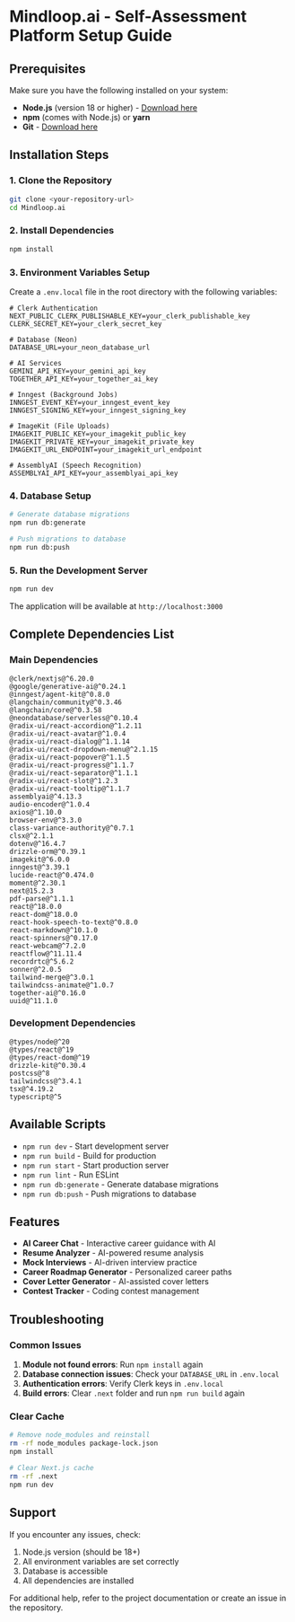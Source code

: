 # Mindloop.ai - Self-Assessment Platform Setup Guide

## Prerequisites

Make sure you have the following installed on your system:
- **Node.js** (version 18 or higher) - [Download here](https://nodejs.org/)
- **npm** (comes with Node.js) or **yarn**
- **Git** - [Download here](https://git-scm.com/)

## Installation Steps

### 1. Clone the Repository
```bash
git clone <your-repository-url>
cd Mindloop.ai
```

### 2. Install Dependencies
```bash
npm install
```

### 3. Environment Variables Setup
Create a `.env.local` file in the root directory with the following variables:

```env
# Clerk Authentication
NEXT_PUBLIC_CLERK_PUBLISHABLE_KEY=your_clerk_publishable_key
CLERK_SECRET_KEY=your_clerk_secret_key

# Database (Neon)
DATABASE_URL=your_neon_database_url

# AI Services
GEMINI_API_KEY=your_gemini_api_key
TOGETHER_API_KEY=your_together_ai_key

# Inngest (Background Jobs)
INNGEST_EVENT_KEY=your_inngest_event_key
INNGEST_SIGNING_KEY=your_inngest_signing_key

# ImageKit (File Uploads)
IMAGEKIT_PUBLIC_KEY=your_imagekit_public_key
IMAGEKIT_PRIVATE_KEY=your_imagekit_private_key
IMAGEKIT_URL_ENDPOINT=your_imagekit_url_endpoint

# AssemblyAI (Speech Recognition)
ASSEMBLYAI_API_KEY=your_assemblyai_api_key
```

### 4. Database Setup
```bash
# Generate database migrations
npm run db:generate

# Push migrations to database
npm run db:push
```

### 5. Run the Development Server
```bash
npm run dev
```

The application will be available at `http://localhost:3000`

## Complete Dependencies List

### Main Dependencies
```
@clerk/nextjs@^6.20.0
@google/generative-ai@^0.24.1
@inngest/agent-kit@^0.8.0
@langchain/community@^0.3.46
@langchain/core@^0.3.58
@neondatabase/serverless@^0.10.4
@radix-ui/react-accordion@^1.2.11
@radix-ui/react-avatar@^1.0.4
@radix-ui/react-dialog@^1.1.14
@radix-ui/react-dropdown-menu@^2.1.15
@radix-ui/react-popover@^1.1.5
@radix-ui/react-progress@^1.1.7
@radix-ui/react-separator@^1.1.1
@radix-ui/react-slot@^1.2.3
@radix-ui/react-tooltip@^1.1.7
assemblyai@^4.13.3
audio-encoder@^1.0.4
axios@^1.10.0
browser-env@^3.3.0
class-variance-authority@^0.7.1
clsx@^2.1.1
dotenv@^16.4.7
drizzle-orm@^0.39.1
imagekit@^6.0.0
inngest@^3.39.1
lucide-react@^0.474.0
moment@^2.30.1
next@15.2.3
pdf-parse@^1.1.1
react@^18.0.0
react-dom@^18.0.0
react-hook-speech-to-text@^0.8.0
react-markdown@^10.1.0
react-spinners@^0.17.0
react-webcam@^7.2.0
reactflow@^11.11.4
recordrtc@^5.6.2
sonner@^2.0.5
tailwind-merge@^3.0.1
tailwindcss-animate@^1.0.7
together-ai@^0.16.0
uuid@^11.1.0
```

### Development Dependencies
```
@types/node@^20
@types/react@^19
@types/react-dom@^19
drizzle-kit@^0.30.4
postcss@^8
tailwindcss@^3.4.1
tsx@^4.19.2
typescript@^5
```

## Available Scripts

- `npm run dev` - Start development server
- `npm run build` - Build for production
- `npm run start` - Start production server
- `npm run lint` - Run ESLint
- `npm run db:generate` - Generate database migrations
- `npm run db:push` - Push migrations to database

## Features

- **AI Career Chat** - Interactive career guidance with AI
- **Resume Analyzer** - AI-powered resume analysis
- **Mock Interviews** - AI-driven interview practice
- **Career Roadmap Generator** - Personalized career paths
- **Cover Letter Generator** - AI-assisted cover letters
- **Contest Tracker** - Coding contest management

## Troubleshooting

### Common Issues

1. **Module not found errors**: Run `npm install` again
2. **Database connection issues**: Check your `DATABASE_URL` in `.env.local`
3. **Authentication errors**: Verify Clerk keys in `.env.local`
4. **Build errors**: Clear `.next` folder and run `npm run build` again

### Clear Cache
```bash
# Remove node_modules and reinstall
rm -rf node_modules package-lock.json
npm install

# Clear Next.js cache
rm -rf .next
npm run dev
```

## Support

If you encounter any issues, check:
1. Node.js version (should be 18+)
2. All environment variables are set correctly
3. Database is accessible
4. All dependencies are installed

For additional help, refer to the project documentation or create an issue in the repository. 